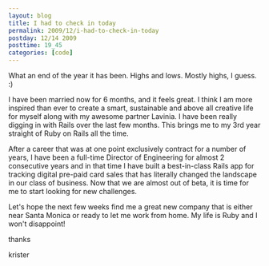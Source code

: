 ```yaml
---
layout: blog
title: I had to check in today
permalink: 2009/12/i-had-to-check-in-today
postday: 12/14 2009
posttime: 19_45
categories: [code]
---
```


<p>What an end of the year it has been. Highs and lows. Mostly highs, I guess. :)</p>
<p>I have been married now for 6 months, and it feels great. I think I am more inspired than ever to create a smart, sustainable and above all creative life for myself along with my awesome partner Lavinia. I have been really digging in with Rails over the last few months. This brings me to my 3rd year straight of Ruby on Rails all the time.</p>
<p>After a career that was at one point exclusively contract for a number of years, I have been a full-time Director of Engineering for almost 2 consecutive years and in that time I have built a best-in-class Rails app for tracking digital pre-paid card sales that has literally changed the landscape in our class of business. Now that we are almost out of beta, it is time for me to start looking for new challenges.</p>
<p>Let&#039;s hope the next few weeks find me a great new company that is either near Santa Monica or ready to let me work from home. My life is Ruby and I won&#039;t disappoint!</p>
<p>thanks</p>
<p>krister</p>
